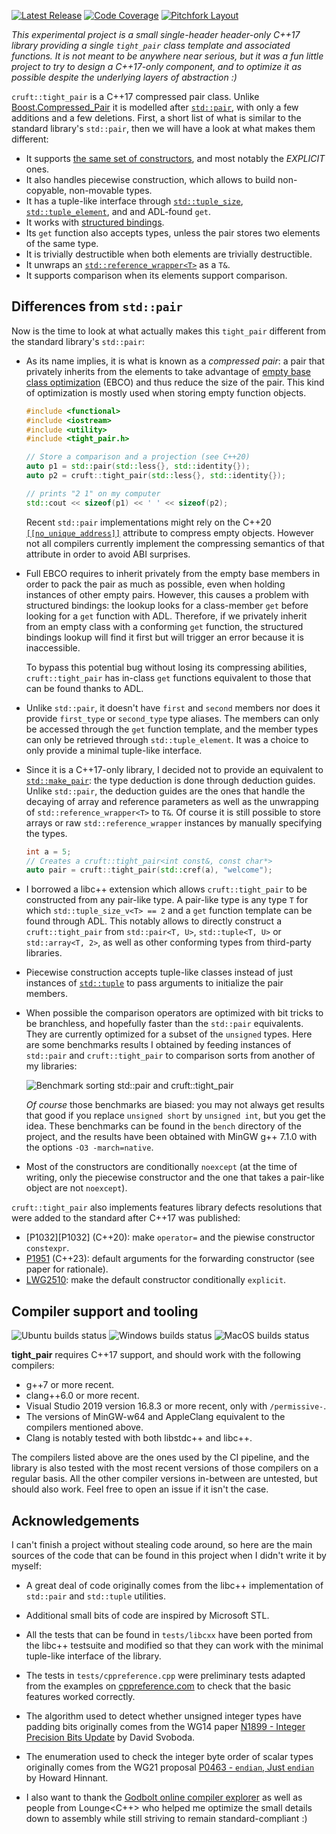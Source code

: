 [![Latest Release](https://img.shields.io/badge/release-1.1.0-blue.svg)](https://github.com/Morwenn/tight_pair/releases/tag/1.1.0)
[![Code Coverage](https://codecov.io/gh/Morwenn/tight_pair/branch/master/graph/badge.svg)](https://codecov.io/gh/Morwenn/tight_pair)
[![Pitchfork Layout](https://img.shields.io/badge/standard-PFL-orange.svg)](https://github.com/vector-of-bool/pitchfork)

*This experimental project is a small single-header header-only C++17 library providing a single `tight_pair` class
template and associated functions. It is not meant to be anywhere near serious, but it was a fun little project to
try to design a C++17-only component, and to optimize it as possible despite the underlying layers of abstraction :)*

`cruft::tight_pair` is a C++17 compressed pair class. Unlike [Boost.Compressed_Pair][boost-compressed-pair] it is
modelled after [`std::pair`][std-pair], with only a few additions and a few deletions. First, a short list of what is
similar to the standard library's `std::pair`, then we will have a look at what makes them different:
- It supports [the same set of constructors][std-pair-pair], and most notably the *EXPLICIT* ones.
- It also handles piecewise construction, which allows to build non-copyable, non-movable types.
- It has a tuple-like interface through [`std::tuple_size`][std-tuple-size], [`std::tuple_element`][std-tuple-element],
  and and ADL-found `get`.
- It works with [structured bindings][structured-bindings].
- Its `get` function also accepts types, unless the pair stores two elements of the same type.
- It is trivially destructible when both elements are trivially destructible.
- It unwraps an [`std::reference_wrapper<T>`][std-reference-wrapper] as a `T&`.
- It supports comparison when its elements support comparison.

## Differences from `std::pair`

Now is the time to look at what actually makes this `tight_pair` different from the standard library's `std::pair`:
- As its name implies, it is what is known as a *compressed pair*: a pair that privately inherits from the elements to
  take advantage of [empty base class optimization][ebco] (EBCO) and thus reduce the size of the pair. This kind of
  optimization is mostly used when storing empty function objects.

  ```cpp
  #include <functional>
  #include <iostream>
  #include <utility>
  #include <tight_pair.h>

  // Store a comparison and a projection (see C++20)
  auto p1 = std::pair(std::less{}, std::identity{});
  auto p2 = cruft::tight_pair(std::less{}, std::identity{});

  // prints "2 1" on my computer
  std::cout << sizeof(p1) << ' ' << sizeof(p2);
  ```

  Recent `std::pair` implementations might rely on the C++20 [`[[no_unique_address]]`][no-unique-address] attribute to
  compress empty objects. However not all compilers currently implement the compressing semantics of that attribute in
  order to avoid ABI surprises.

- Full EBCO requires to inherit privately from the empty base members in order to pack the pair as much as possible,
  even when holding instances of other empty pairs. However, this causes a problem with structured bindings: the
  lookup looks for a class-member `get` before looking for a `get` function with ADL. Therefore, if we privately
  inherit from an empty class with a conforming `get` function, the structured bindings lookup will find it first
  but will trigger an error because it is inaccessible.

  To bypass this potential bug without losing its compressing abilities, `cruft::tight_pair` has in-class `get`
  functions equivalent to those that can be found thanks to ADL.

- Unlike `std::pair`, it doesn't have `first` and `second` members nor does it provide `first_type` or `second_type`
  type aliases. The members can only be accessed through the `get` function template, and the member types can only be
  retrieved through `std::tuple_element`. It was a choice to only provide a minimal tuple-like interface.

- Since it is a C++17-only library, I decided not to provide an equivalent to [`std::make_pair`][std-make-pair]: the
  type deduction is done through deduction guides. Unlike `std::pair`, the deduction guides are the ones that handle
  the decaying of array and reference parameters as well as the unwrapping of `std::reference_wrapper<T>` to `T&`. Of
  course it is still possible to store arrays or raw `std::reference_wrapper` instances by manually specifying the
  types.

  ```cpp
  int a = 5;
  // Creates a cruft::tight_pair<int const&, const char*>
  auto pair = cruft::tight_pair(std::cref(a), "welcome");
  ```

- I borrowed a libc++ extension which allows `cruft::tight_pair` to be constructed from any pair-like type. A pair-like
  type is any type `T` for which `std::tuple_size_v<T> == 2` and a `get` function template can be found through ADL.
  This notably allows to directly construct a `cruft::tight_pair` from `std::pair<T, U>`, `std::tuple<T, U>` or
  `std::array<T, 2>`, as well as other conforming types from third-party libraries.

- Piecewise construction accepts tuple-like classes instead of just instances of [`std::tuple`][std-tuple] to pass
  arguments to initialize the pair members.

- When possible the comparison operators are optimized with bit tricks to be branchless, and hopefully faster than the
  `std::pair` equivalents. They are currently optimized for a subset of the `unsigned` types. Here are some benchmarks
  results I obtained by feeding instances of `std::pair` and `cruft::tight_pair` to comparison sorts from another of my
  libraries:

  ![Benchmark sorting std::pair and cruft::tight_pair](https://i.imgur.com/4wRL5i1.png)

  *Of course* those benchmarks are biased: you may not always get results that good if you replace `unsigned short` by
  `unsigned int`, but you get the idea. These benchmarks can be found in the `bench` directory of the project, and the
  results have been obtained with MinGW g++ 7.1.0 with the options `-O3 -march=native`.

- Most of the constructors are conditionally `noexcept` (at the time of writing, only the piecewise constructor and the
  one that takes a pair-like object are not `noexcept`).

`cruft::tight_pair` also implements features library defects resolutions that were added to the standard after C++17
was published:
- [P1032][P1032] (C++20): make `operator=` and the piewise constructor `constexpr`.
- [P1951][P1951] (C++23): default arguments for the forwarding constructor (see paper for rationale).
- [LWG2510][LWG2510]: make the default constructor conditionally `explicit`.

## Compiler support and tooling

![Ubuntu builds status](https://github.com/Morwenn/tight_pair/workflows/Ubuntu%20Builds/badge.svg?branch=master)
![Windows builds status](https://github.com/Morwenn/tight_pair/workflows/MSVC%20Builds/badge.svg?branch=master)
![MacOS builds status](https://github.com/Morwenn/tight_pair/workflows/MacOS%20Builds/badge.svg?branch=master)

**tight_pair** requires C++17 support, and should work with the following compilers:
* g++7 or more recent.
* clang++6.0 or more recent.
* Visual Studio 2019 version 16.8.3 or more recent, only with `/permissive-`.
* The versions of MinGW-w64 and AppleClang equivalent to the compilers mentioned above.
* Clang is notably tested with both libstdc++ and libc++.

The compilers listed above are the ones used by the CI pipeline, and the library is also tested
with the most recent versions of those compilers on a regular basis. All the other compiler
versions in-between are untested, but should also work. Feel free to open an issue if it isn't the
case.

## Acknowledgements

I can't finish a project without stealing code around, so here are the main sources of the code that can be found in
this project when I didn't write it by myself:

* A great deal of code originally comes from the libc++ implementation of `std::pair` and `std::tuple` utilities.

* Additional small bits of code are inspired by Microsoft STL.

* All the tests that can be found in `tests/libcxx` have been ported from the libc++ testsuite and modified so that
  they can work with the minimal tuple-like interface of the library.

* The tests in `tests/cppreference.cpp` were preliminary tests adapted from the examples on [cppreference.com][cppreference]
  to check that the basic features worked correctly.

* The algorithm used to detect whether unsigned integer types have padding bits originally comes from the WG14 paper
  [N1899 - Integer Precision Bits Update][N1899] by David Svoboda.

* The enumeration used to check the integer byte order of scalar types originally comes from the WG21 proposal
  [P0463 - `endian`, Just `endian`][P0463] by Howard Hinnant.

* I also want to thank the [Godbolt online compiler explorer][godbolt] as well as people from Lounge<C++>
  who helped me optimize the small details down to assembly while still striving to remain standard-compliant :)


  [boost-compressed-pair]: https://www.boost.org/doc/libs/1_65_1/libs/utility/doc/html/compressed_pair.html
  [cppreference]: https://cppreference.com
  [ebco]: http://en.cppreference.com/w/cpp/language/ebo
  [godbolt]: https://godbolt.org/
  [LWG2510]: https://wg21.link/LWG2510
  [N1899]: http://www.open-std.org/jtc1/sc22/wg14/www/docs/n1899.pdf
  [no-unique-address]: https://en.cppreference.com/w/cpp/language/attributes/no_unique_address
  [P0463]: https://wg21.link/P0463
  [P1302]: https://wg21.link/P1302
  [P1951]: https://wg21.link/P1951
  [std-make-pair]: https://en.cppreference.com/w/cpp/utility/pair/make_pair
  [std-pair]: https://en.cppreference.com/w/cpp/utility/pair
  [std-pair-pair]: https://en.cppreference.com/w/cpp/utility/pair/pair
  [std-reference-wrapper]: https://en.cppreference.com/w/cpp/utility/functional/reference_wrapper
  [std-tuple]: https://en.cppreference.com/w/cpp/utility/tuple
  [std-tuple-element]: https://en.cppreference.com/w/cpp/utility/tuple_element
  [std-tuple-size]: https://en.cppreference.com/w/cpp/utility/tuple_size
  [structured-bindings]: https://en.cppreference.com/w/cpp/language/structured_binding
